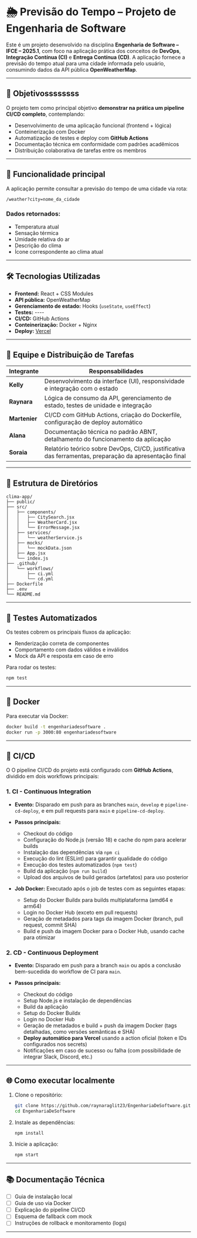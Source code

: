 # 🌦️ Previsão do Tempo – Projeto de Engenharia de Software

Este é um projeto desenvolvido na disciplina **Engenharia de Software – IFCE – 2025.1**, com foco na aplicação prática dos conceitos de **DevOps**, **Integração Contínua (CI)** e **Entrega Contínua (CD)**. A aplicação fornece a previsão do tempo atual para uma cidade informada pelo usuário, consumindo dados da API pública **OpenWeatherMap**.

---

## 📌 Objetivossssssss

O projeto tem como principal objetivo **demonstrar na prática um pipeline CI/CD completo**, contemplando:

- Desenvolvimento de uma aplicação funcional (frontend + lógica)
- Conteinerização com Docker
- Automatização de testes e deploy com **GitHub Actions**
- Documentação técnica em conformidade com padrões acadêmicos
- Distribuição colaborativa de tarefas entre os membros

---

## 🚀 Funcionalidade principal

A aplicação permite consultar a previsão do tempo de uma cidade via rota:

```
/weather?city=nome_da_cidade
```

### Dados retornados:

- Temperatura atual
- Sensação térmica
- Umidade relativa do ar
- Descrição do clima
- Ícone correspondente ao clima atual

---

## 🛠️ Tecnologias Utilizadas

- **Frontend:** React + CSS Modules
- **API pública:** OpenWeatherMap
- **Gerenciamento de estado:** Hooks (`useState`, `useEffect`)
- **Testes:** ----
- **CI/CD:** GitHub Actions
- **Conteinerização:** Docker + Nginx
- **Deploy:** [Vercel](https://engenharia-de-software-three.vercel.app/)

---

## 👥 Equipe e Distribuição de Tarefas

| Integrante | Responsabilidades |
|------------|--------------------|
| **Kelly** | Desenvolvimento da interface (UI), responsividade e integração com o estado |
| **Raynara** | Lógica de consumo da API, gerenciamento de estado, testes de unidade e integração |
| **Martenier** | CI/CD com GitHub Actions, criação do Dockerfile, configuração de deploy automático |
| **Alana** | Documentação técnica no padrão ABNT, detalhamento do funcionamento da aplicação |
| **Soraia** | Relatório teórico sobre DevOps, CI/CD, justificativa das ferramentas, preparação da apresentação final |

---

## 📂 Estrutura de Diretórios

```
clima-app/
├── public/
├── src/
│   ├── components/
│   │   ├── CitySearch.jsx
│   │   ├── WeatherCard.jsx
│   │   └── ErrorMessage.jsx
│   ├── services/
│   │   └── weatherService.js
│   ├── mocks/
│   │   └── mockData.json
│   ├── App.jsx
│   └── index.js
├── .github/
│   └── workflows/
│       ├── ci.yml
│       └── cd.yml
├── Dockerfile
├── .env
└── README.md
```

---

## 🧪 Testes Automatizados

Os testes cobrem os principais fluxos da aplicação:

- Renderização correta de componentes
- Comportamento com dados válidos e inválidos
- Mock da API e resposta em caso de erro

Para rodar os testes:

```bash
npm test
```

---

## 🐳 Docker

Para executar via Docker:

```bash
docker build -t engenhariadesoftware .
docker run -p 3000:80 engenhariadesoftware
```   
---

## 🧬 CI/CD

O
O pipeline CI/CD do projeto está configurado com **GitHub Actions**, dividido em dois workflows principais:

### 1. CI - Continuous Integration

* **Evento:** Disparado em push para as branches `main`, `develop` e `pipeline-cd-deploy`, e em pull requests para `main` e `pipeline-cd-deploy`.

* **Passos principais:**

  * Checkout do código
  * Configuração do Node.js (versão 18) e cache do npm para acelerar builds
  * Instalação das dependências via `npm ci`
  * Execução do lint (ESLint) para garantir qualidade do código
  * Execução dos testes automatizados (`npm test`)
  * Build da aplicação (`npm run build`)
  * Upload dos arquivos de build gerados (artefatos) para uso posterior

* **Job Docker:** Executado após o job de testes com as seguintes etapas:

  * Setup do Docker Buildx para builds multiplataforma (amd64 e arm64)
  * Login no Docker Hub (exceto em pull requests)
  * Geração de metadados para tags da imagem Docker (branch, pull request, commit SHA)
  * Build e push da imagem Docker para o Docker Hub, usando cache para otimizar

### 2. CD - Continuous Deployment

* **Evento:** Disparado em push para a branch `main` ou após a conclusão bem-sucedida do workflow de CI para `main`.
* **Passos principais:**

  * Checkout do código
  * Setup Node.js e instalação de dependências
  * Build da aplicação
  * Setup do Docker Buildx
  * Login no Docker Hub
  * Geração de metadados e build + push da imagem Docker (tags detalhadas, como versões semânticas e SHA)
  * **Deploy automático para Vercel** usando a action oficial (token e IDs configurados nos secrets)
  * Notificações em caso de sucesso ou falha (com possibilidade de integrar Slack, Discord, etc.)

---


## 🌐 Como executar localmente

1. Clone o repositório:
   ```bash
   git clone https://github.com/raynaraglit23/EngenhariaDeSoftware.git
   cd EngenhariaDeSoftware

   ```

2. Instale as dependências:
   ```bash
   npm install
   ```

3. Inicie a aplicação:
   ```bash
   npm start
   ```

---

## 📚 Documentação Técnica

- [ ] Guia de instalação local
- [ ] Guia de uso via Docker
- [ ] Explicação do pipeline CI/CD
- [ ] Esquema de fallback com mock
- [ ] Instruções de rollback e monitoramento (logs)

---

